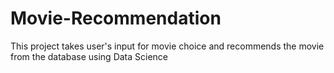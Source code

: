 # Movie-Recommendation
This project takes user's input for movie choice and recommends the movie from the database using Data Science
